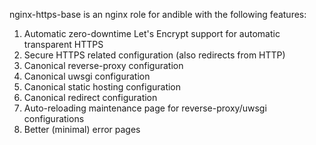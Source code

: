 nginx-https-base is an nginx role for andible with the following features:

1. Automatic zero-downtime Let's Encrypt support for automatic transparent
   HTTPS
2. Secure HTTPS related configuration (also redirects from HTTP)
3. Canonical reverse-proxy configuration
4. Canonical uwsgi configuration
5. Canonical static hosting configuration
6. Canonical redirect configuration
7. Auto-reloading maintenance page for reverse-proxy/uwsgi configurations
8. Better (minimal) error pages
